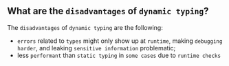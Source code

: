What are the `disadvantages` of `dynamic typing`?
---
The `disadvantages` of `dynamic typing` are the following:
  - `errors` related to `types` might only show up at `runtime`, making `debugging harder`, and leaking `sensitive information` problematic;
  - less `performant` than `static typing` in `some cases` due to `runtime checks`